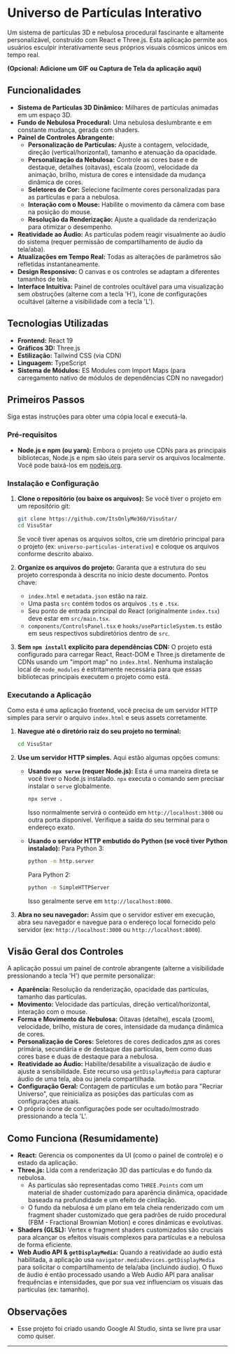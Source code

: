 # Universo de Partículas Interativo

Um sistema de partículas 3D e nebulosa procedural fascinante e altamente personalizável, construído com React e Three.js. Esta aplicação permite aos usuários esculpir interativamente seus próprios visuais cósmicos únicos em tempo real.

**(Opcional: Adicione um GIF ou Captura de Tela da aplicação aqui)**
<!-- Exemplo: ![Demonstração do Universo de Partículas Interativo](link_para_seu_gif_ou_captura_de_tela.png) -->

## Funcionalidades

*   **Sistema de Partículas 3D Dinâmico:** Milhares de partículas animadas em um espaço 3D.
*   **Fundo de Nebulosa Procedural:** Uma nebulosa deslumbrante e em constante mudança, gerada com shaders.
*   **Painel de Controles Abrangente:**
    *   **Personalização de Partículas:** Ajuste a contagem, velocidade, direção (vertical/horizontal), tamanho e atenuação da opacidade.
    *   **Personalização da Nebulosa:** Controle as cores base e de destaque, detalhes (oitavas), escala (zoom), velocidade da animação, brilho, mistura de cores e intensidade da mudança dinâmica de cores.
    *   **Seletores de Cor:** Selecione facilmente cores personalizadas para as partículas e para a nebulosa.
    *   **Interação com o Mouse:** Habilite o movimento da câmera com base na posição do mouse.
    *   **Resolução da Renderização:** Ajuste a qualidade da renderização para otimizar o desempenho.
*   **Reatividade ao Áudio:** As partículas podem reagir visualmente ao áudio do sistema (requer permissão de compartilhamento de áudio da tela/aba).
*   **Atualizações em Tempo Real:** Todas as alterações de parâmetros são refletidas instantaneamente.
*   **Design Responsivo:** O canvas e os controles se adaptam a diferentes tamanhos de tela.
*   **Interface Intuitiva:** Painel de controles ocultável para uma visualização sem obstruções (alterne com a tecla 'H'), ícone de configurações ocultável (alterne a visibilidade com a tecla 'L').

## Tecnologias Utilizadas

*   **Frontend:** React 19
*   **Gráficos 3D:** Three.js
*   **Estilização:** Tailwind CSS (via CDN)
*   **Linguagem:** TypeScript
*   **Sistema de Módulos:** ES Modules com Import Maps (para carregamento nativo de módulos de dependências CDN no navegador)

## Primeiros Passos

Siga estas instruções para obter uma cópia local e executá-la.

### Pré-requisitos

*   **Node.js e npm (ou yarn):** Embora o projeto use CDNs para as principais bibliotecas, Node.js e npm são úteis para servir os arquivos localmente. Você pode baixá-los em [nodejs.org](https://nodejs.org/).

### Instalação e Configuração

1.  **Clone o repositório (ou baixe os arquivos):**
    Se você tiver o projeto em um repositório git:
    ```bash
    git clone https://github.com/ItsOnlyMe360/VisuStar/
    cd VisuStar
    ```
    Se você tiver apenas os arquivos soltos, crie um diretório principal para o projeto (ex: `universo-particulas-interativo`) e coloque os arquivos conforme descrito abaixo.

2.  **Organize os arquivos do projeto:**
    Garanta que a estrutura do seu projeto corresponda à descrita no início deste documento. Pontos chave:
    *   `index.html` e `metadata.json` estão na raiz.
    *   Uma pasta `src` contém todos os arquivos `.ts` e `.tsx`.
    *   Seu ponto de entrada principal do React (originalmente `index.tsx`) deve estar em `src/main.tsx`.
    *   `components/ControlsPanel.tsx` e `hooks/useParticleSystem.ts` estão em seus respectivos subdiretórios dentro de `src`.

3.  **Sem `npm install` explícito para dependências CDN:**
    O projeto está configurado para carregar React, React-DOM e Three.js diretamente de CDNs usando um "import map" no `index.html`. Nenhuma instalação local de `node_modules` é estritamente necessária para que essas bibliotecas principais executem o projeto como está.

### Executando a Aplicação

Como esta é uma aplicação frontend, você precisa de um servidor HTTP simples para servir o arquivo `index.html` e seus assets corretamente.

1.  **Navegue até o diretório raiz do seu projeto no terminal:**
    ```bash
    cd VisuStar
    ```

2.  **Use um servidor HTTP simples.** Aqui estão algumas opções comuns:

    *   **Usando `npx serve` (requer Node.js):**
        Esta é uma maneira direta se você tiver o Node.js instalado. `npx` executa o comando sem precisar instalar o `serve` globalmente.
        ```bash
        npx serve .
        ```
        Isso normalmente servirá o conteúdo em `http://localhost:3000` ou outra porta disponível. Verifique a saída do seu terminal para o endereço exato.

    *   **Usando o servidor HTTP embutido do Python (se você tiver Python instalado):**
        Para Python 3:
        ```bash
        python -m http.server
        ```
        Para Python 2:
        ```bash
        python -m SimpleHTTPServer
        ```
        Isso geralmente serve em `http://localhost:8000`.

3.  **Abra no seu navegador:**
    Assim que o servidor estiver em execução, abra seu navegador e navegue para o endereço local fornecido pelo servidor (ex: `http://localhost:3000` ou `http://localhost:8000`).

## Visão Geral dos Controles

A aplicação possui um painel de controle abrangente (alterne a visibilidade pressionando a tecla 'H') que permite personalizar:

*   **Aparência:** Resolução da renderização, opacidade das partículas, tamanho das partículas.
*   **Movimento:** Velocidade das partículas, direção vertical/horizontal, interação com o mouse.
*   **Forma e Movimento da Nebulosa:** Oitavas (detalhe), escala (zoom), velocidade, brilho, mistura de cores, intensidade da mudança dinâmica de cores.
*   **Personalização de Cores:** Seletores de cores dedicados для as cores primária, secundária e de destaque das partículas, bem como duas cores base e duas de destaque para a nebulosa.
*   **Reatividade ao Áudio:** Habilite/desabilite a visualização de áudio e ajuste a sensibilidade. Este recurso usa `getDisplayMedia` para capturar áudio de uma tela, aba ou janela compartilhada.
*   **Configuração Geral:** Contagem de partículas e um botão para "Recriar Universo", que reinicializa as posições das partículas com as configurações atuais.
*   O próprio ícone de configurações pode ser ocultado/mostrado pressionando a tecla 'L'.

## Como Funciona (Resumidamente)

*   **React:** Gerencia os componentes da UI (como o painel de controle) e o estado da aplicação.
*   **Three.js:** Lida com a renderização 3D das partículas e do fundo da nebulosa.
    *   As partículas são representadas como `THREE.Points` com um material de shader customizado para aparência dinâmica, opacidade baseada na profundidade e um efeito de cintilação.
    *   O fundo da nebulosa é um plano em tela cheia renderizado com um fragment shader customizado que gera padrões de ruído procedural (FBM - Fractional Brownian Motion) e cores dinâmicas e evolutivas.
*   **Shaders (GLSL):** Vertex e fragment shaders customizados são cruciais para alcançar os efeitos visuais complexos para partículas e a nebulosa de forma eficiente.
*   **Web Audio API & `getDisplayMedia`:** Quando a reatividade ao áudio está habilitada, a aplicação usa `navigator.mediaDevices.getDisplayMedia` para solicitar o compartilhamento de tela/aba (incluindo áudio). O fluxo de áudio é então processado usando a Web Audio API para analisar frequências e intensidades, que por sua vez influenciam os visuais das partículas (ex: tamanho).

## Observações

* Esse projeto foi criado usando Google AI Studio, sinta se livre pra usar como quiser.
---
